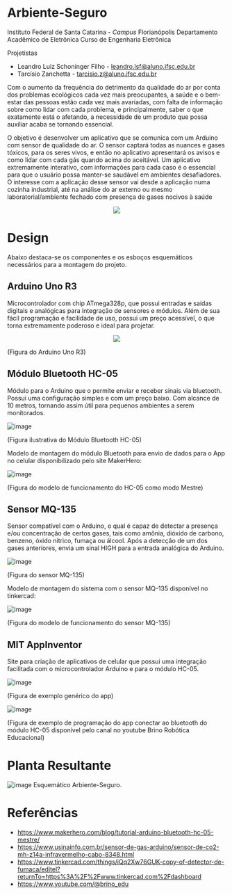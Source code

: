 # Arbiente-Seguro

Instituto Federal de Santa Catarina - *Campus* Florianópolis
Departamento Acadêmico de Eletrônica
Curso de Engenharia Eletrônica

Projetistas

* Leandro Luiz Schoninger Filho - <leandro.lsf@aluno.ifsc.edu.br>
* Tarcísio Zanchetta - <tarcisio.z@aluno.ifsc.edu.br>


Com o aumento da frequência do detrimento da qualidade do ar por
conta dos problemas ecológicos cada vez mais preocupantes, a saúde e o
bem-estar das pessoas estão cada vez mais avariadas, com falta de
informação sobre como lidar com cada problema, e principalmente, saber o que
exatamente está o afetando, a necessidade de um produto que possa auxiliar
acaba se tornando essencial.

O objetivo é desenvolver um aplicativo que se comunica com um Arduino
com sensor de qualidade do ar. O sensor captará todas as nuances e gases
tóxicos, para os seres vivos, e então no aplicativo apresentará os avisos e
como lidar com cada gás quando acima do aceitável. Um aplicativo
extremamente interativo, com informações para cada caso é o essencial para
que o usuário possa manter-se saudável em ambientes desafiadores.
O interesse com a aplicação desse sensor vai desde a aplicação numa
cozinha industrial, até na análise do ar externo ou mesmo laboratorial/ambiente
fechado com presença de gases nocivos à saúde


<p align="center">
  <img src="https://github.com/user-attachments/assets/f3a6f94a-fe15-46d0-91bb-25d809eb9a3f">
</p>


# Design

  Abaixo destaca-se os componentes e os esboços esquemáticos necessários para a montagem do projeto.

## Arduino Uno R3

  Microcontrolador com chip ATmega328p, que possui entradas e saídas digitais e analógicas para integração de sensores e módulos. Além de sua fácil programação e facilidade de uso, possui um preço acessível, o que torna extremamente poderoso e ideal para projetar.

<p align="center">
  <img src="https://github.com/user-attachments/assets/58e84fa7-da44-4f20-aa4a-aa0d4f614356">
</p>

(Figura do Arduino Uno R3)


## Módulo Bluetooth HC-05

Módulo para o Arduino que o permite enviar e receber sinais via bluetooth. Possui uma configuração simples e com um preço baixo. Com alcance de 10 metros, tornando assim útil para pequenos ambientes a serem monitorados.

![image](https://github.com/user-attachments/assets/e5673005-e40a-4f9e-9864-4adf0303e5ab)

(Figura ilustrativa do Módulo Bluetooth HC-05)


Modelo de montagem do módulo Bluetooth para envio de dados para o App no celular disponibilizado pelo site MakerHero:

![image](https://github.com/user-attachments/assets/4f73ba83-8e0a-4c6d-9243-ca6956771557)

(Figura do modelo de funcionamento do HC-05 como modo Mestre)


## Sensor MQ-135

Sensor compatível com o Arduino, o qual é capaz de detectar a presença e/ou concentração de certos gases, tais como amônia, dióxido de carbono, benzeno, óxido nítrico, fumaça ou álcool. Após a detecção de um dos gases anteriores, envia um sinal HIGH para a entrada analógica do Arduino. 


![image](https://github.com/user-attachments/assets/d1641f76-6be4-4ef6-9b02-4e36e0524786)

(Figura do sensor MQ-135)


Modelo de montagem do sistema com o sensor MQ-135 disponível no tinkercad:

![image](https://github.com/user-attachments/assets/c5d18167-9eb6-4c59-a30e-511d01eaeacb)

(Figura do modelo de funcionamento do sensor MQ-135)


## MIT AppInventor

Site para criação de aplicativos de celular que possui uma integração facilitada com o microcontrolador Arduino e para o módulo HC-05.

![image](https://github.com/user-attachments/assets/373f85d0-1953-4447-ada9-faf233437bab)

(Figura de exemplo genérico do app)


![image](https://github.com/user-attachments/assets/e01d0f1d-46af-472e-aed8-f8e7cb80e46e)

(Figura de exemplo de programação do app conectar ao bluetooth do módulo HC-05 disponível pelo canal no youtube Brino Robótica Educacional)


# Planta Resultante

![image](https://github.com/user-attachments/assets/b1e0c797-3024-4e38-9362-ce7e15af6e52)
Esquemático Arbiente-Seguro.



# Referências
* https://www.makerhero.com/blog/tutorial-arduino-bluetooth-hc-05-mestre/
* https://www.usinainfo.com.br/sensor-de-gas-arduino/sensor-de-co2-mh-z14a-infravermelho-cabo-8348.html
* https://www.tinkercad.com/things/iQq2Xw76GUK-copy-of-detector-de-fumaca/editel?returnTo=https%3A%2F%2Fwww.tinkercad.com%2Fdashboard
* https://www.youtube.com/@brino_edu
